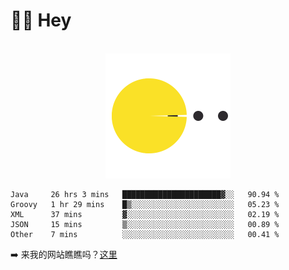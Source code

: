 
# 👋🏻 Hey
<div align="center">
	<br>
	<img src="https://raw.githubusercontent.com/Aniket965/Aniket965/master/pacman.svg?sanitize=true" width="200" height="200">
	<br>
</div>

<!--START_SECTION:waka-->
```text
Java     26 hrs 3 mins   ██████████████████████▓░░   90.94 % 
Groovy   1 hr 29 mins    █▒░░░░░░░░░░░░░░░░░░░░░░░   05.23 % 
XML      37 mins         ▓░░░░░░░░░░░░░░░░░░░░░░░░   02.19 % 
JSON     15 mins         ▒░░░░░░░░░░░░░░░░░░░░░░░░   00.89 % 
Other    7 mins          ░░░░░░░░░░░░░░░░░░░░░░░░░   00.41 % 
```
<!--END_SECTION:waka-->

 ➡️  来我的网站瞧瞧吗？[这里](https://www.shaolongfei.com)
